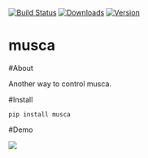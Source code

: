 [![Build Status](https://travis-ci.org/solos/musca.png?branch=master)](https://travis-ci.org/solos/musca)
[![Downloads](https://pypip.in/d/musca/badge.png)](https://pypi.python.org/pypi/musca)
[![Version](https://img.shields.io/pypi/v/musca.svg)](https://img.shields.io/pypi/v/musca.svg)
# musca

#About

Another way to control musca.

#Install

    pip install musca


#Demo

   [<img src="http://ww2.sinaimg.cn/large/61f33e51tw1egz042lcspg20zk0m8jvw.gif">](Demo)
